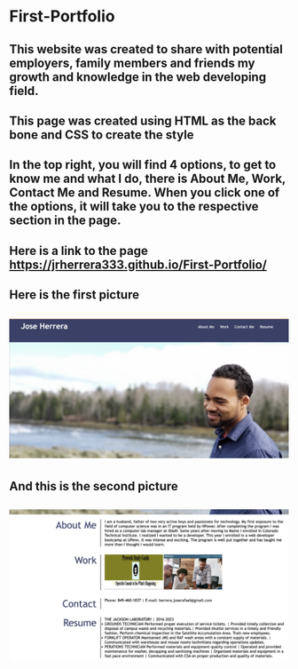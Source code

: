# First-Portfolio

## This website was created to share with potential employers, family members and friends my growth and knowledge in the web developing field.
## This page was created using HTML as the back bone and CSS to create the style
## In the top right, you will find 4 options, to get to know me and what I do, there is About Me, Work, Contact Me and Resume. When you click one of the options, it will take you to the respective section in the page.
## Here is a link to the page https://jrherrera333.github.io/First-Portfolio/ 
## Here is the first picture 
## ![Alt text](portfolio1.png)
## And this is the second picture
## ![Alt text](portfolio2.png)